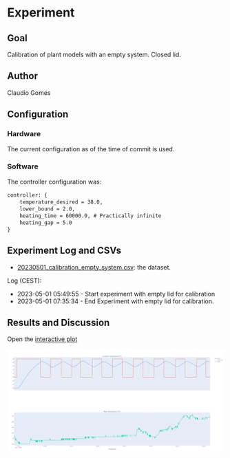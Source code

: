 # Experiment 

## Goal 

Calibration of plant models with an empty system. Closed lid.

## Author

Claudio Gomes

## Configuration

### Hardware

The current configuration as of the time of commit is used.

### Software 

The controller configuration was:
```
controller: {
    temperature_desired = 38.0,
    lower_bound = 2.0,
    heating_time = 60000.0, # Practically infinite
    heating_gap = 5.0
}
```

## Experiment Log and CSVs
- [20230501_calibration_empty_system.csv](20230501_calibration_empty_system.csv): the dataset.

Log (CEST):
- 2023-05-01 05:49:55 - Start experiment with empty lid for calibration
- 2023-05-01 07:35:34 - End Experiment with empty lid for calibration.

## Results and Discussion

Open the [interactive plot](./results.html)

![results.png](results.png)



